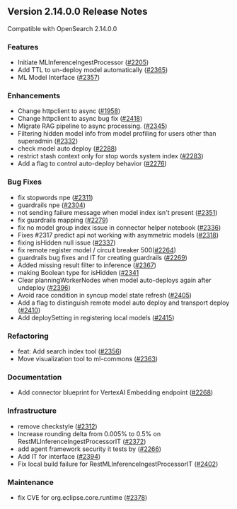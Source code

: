 ## Version 2.14.0.0 Release Notes

Compatible with OpenSearch 2.14.0.0

### Features
* Initiate MLInferencelngestProcessor ([#2205](https://github.com/opensearch-project/ml-commons/pull/2205))
* Add TTL to un-deploy model automatically ([#2365](https://github.com/opensearch-project/ml-commons/pull/2365))
* ML Model Interface ([#2357](https://github.com/opensearch-project/ml-commons/pull/2357))

### Enhancements
* Change httpclient to async ([#1958](https://github.com/opensearch-project/ml-commons/pull/1958))
* Change httpclient to async bug fix ([#2418](https://github.com/opensearch-project/ml-commons/pull/2418))
* Migrate RAG pipeline to async processing. ([#2345](https://github.com/opensearch-project/ml-commons/pull/2345))
* Filtering hidden model info from model profiling for users other than superadmin ([#2332](https://github.com/opensearch-project/ml-commons/pull/2332))
* check model auto deploy  ([#2288](https://github.com/opensearch-project/ml-commons/pull/2288))
* restrict stash context only for stop words system index ([#2283](https://github.com/opensearch-project/ml-commons/pull/2283))
* Add a flag to control auto-deploy behavior ([#2276](https://github.com/opensearch-project/ml-commons/pull/2276))


### Bug Fixes
* fix stopwords npe ([#2311](https://github.com/opensearch-project/ml-commons/pull/2311))
* guardrails npe ([#2304](https://github.com/opensearch-project/ml-commons/pull/2304))
* not sending failure message when model index isn't present ([#2351](https://github.com/opensearch-project/ml-commons/pull/2351))
* fix guardrails mapping ([#2279](https://github.com/opensearch-project/ml-commons/pull/2279))
* fix no model group index issue in connector helper notebook ([#2336](https://github.com/opensearch-project/ml-commons/pull/2336))
* Fixes #2317 predict api not working with asymmetric models ([#2318](https://github.com/opensearch-project/ml-commons/pull/2318))
* fixing isHidden null issue  ([#2337](https://github.com/opensearch-project/ml-commons/pull/2337))
* fix remote register model / circuit breaker 500([#2264](https://github.com/opensearch-project/ml-commons/pull/2264))
* guardrails bug fixes and IT for creating guardrails ([#2269](https://github.com/opensearch-project/ml-commons/pull/2269))
* Added missing result filter to inference ([#2367](https://github.com/opensearch-project/ml-commons/pull/2367))
* making Boolean type for isHidden ([#2341](https://github.com/opensearch-project/ml-commons/pull/2341）)
* Clear planningWorkerNodes when model auto-deploys again after undeploy ([#2396](https://github.com/opensearch-project/ml-commons/pull/2396))
* Avoid race condition in syncup model state refresh ([#2405](https://github.com/opensearch-project/ml-commons/pull/2405))
* Add a flag to distinguish remote model auto deploy and transport deploy ([#2410](https://github.com/opensearch-project/ml-commons/pull/2410))
* Add deploySetting in registering local models ([#2415](https://github.com/opensearch-project/ml-commons/pull/2415))

### Refactoring
* feat: Add search index tool ([#2356](https://github.com/opensearch-project/ml-commons/pull/2356))
* Move visualization tool to ml-commons ([#2363](https://github.com/opensearch-project/ml-commons/pull/2363))


### Documentation
* Add connector blueprint for VertexAI  Embedding endpoint  ([#2268](https://github.com/opensearch-project/ml-commons/pull/2268))


### Infrastructure
* remove checkstyle ([#2312](https://github.com/opensearch-project/ml-commons/pull/2312))
* Increase rounding delta from 0.005% to 0.5% on RestMLInferenceIngestProcessorIT ([#2372](https://github.com/opensearch-project/ml-commons/pull/2372))
* add agent framework security it tests by ([#2266](https://github.com/opensearch-project/ml-commons/pull/2266))
* Add IT for interface ([#2394](https://github.com/opensearch-project/ml-commons/pull/2394))
* Fix local build failure for RestMLInferenceIngestProcessorIT ([#2402](https://github.com/opensearch-project/ml-commons/pull/2402))

### Maintenance
* fix CVE for org.eclipse.core.runtime ([#2378](https://github.com/opensearch-project/ml-commons/pull/2378))

